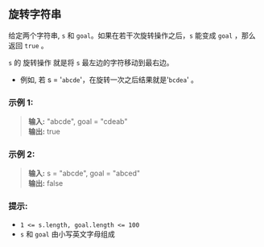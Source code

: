 ## 旋转字符串

给定两个字符串, `s` 和 `goal`。如果在若干次旋转操作之后，`s` 能变成 `goal` ，那么返回 `true` 。

`s` 的 旋转操作 就是将 `s` 最左边的字符移动到最右边。

* 例如, 若 s = '`abcde`'，在旋转一次之后结果就是'`bcdea`' 。

### 示例 1:
> **输入:** "abcde", goal = "cdeab"    
> **输出:** true

### 示例 2:
> **输入:**  s = "abcde", goal = "abced"             
> **输出:** false

### 提示:

*  `1 <= s.length, goal.length <= 100`
*  `s` 和 `goal` 由小写英文字母组成